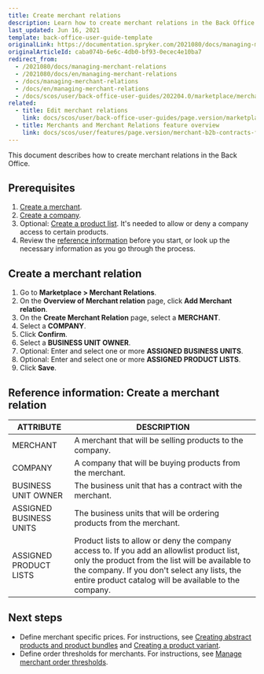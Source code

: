 ```yaml
---
title: Create merchant relations
description: Learn how to create merchant relations in the Back Office
last_updated: Jun 16, 2021
template: back-office-user-guide-template
originalLink: https://documentation.spryker.com/2021080/docs/managing-merchant-relations
originalArticleId: caba074b-6e6c-4db0-bf93-0ecec4e10ba7
redirect_from:
  - /2021080/docs/managing-merchant-relations
  - /2021080/docs/en/managing-merchant-relations
  - /docs/managing-merchant-relations
  - /docs/en/managing-merchant-relations
  - /docs/scos/user/back-office-user-guides/202204.0/marketplace/merchants-and-merchant-relations/managing-merchant-relations.html
related:
  - title: Edit merchant relations
    link: docs/scos/user/back-office-user-guides/page.version/marketplace/merchant-relations/edit-merchant-relations.html
  - title: Merchants and Merchant Relations feature overview
    link: docs/scos/user/features/page.version/merchant-b2b-contracts-feature-overview.html
---
```


This document describes how to create merchant relations in the Back Office.

## Prerequisites

1. [Create a merchant](/docs/scos/user/back-office-user-guides/{{page.version}}/marketplace/merchants/create-merchants.html).
2. [Create a company](/docs/pbc/all/customer-relationship-management/{{page.version}}/manage-in-the-back-office/manage-companies.html).
3. Optional: [Create a product list](/docs/pbc/all/product-information-management/{{page.version}}//manage-in-the-back-office/product-lists/create-product-lists.html). It's needed to allow or deny a company access to certain products.
4. Review the [reference information](#reference-information-create-a-merchant-relation) before you start, or look up the necessary information as you go through the process.

## Create a merchant relation

1. Go to **Marketplace&nbsp;<span aria-label="and then">></span> Merchant Relations**.
2. On the **Overview of Merchant relation** page, click **Add Merchant relation**.
3. On the **Create Merchant Relation** page, select a **MERCHANT**.
4. Select a **COMPANY**.
5. Click **Confirm**.
6. Select a **BUSINESS UNIT OWNER**.
7. Optional: Enter and select one or more **ASSIGNED BUSINESS UNITS**.
8. Optional: Enter and select one or more **ASSIGNED PRODUCT LISTS**.
9. Click **Save**.

## Reference information: Create a merchant relation

| ATTRIBUTE |DESCRIPTION  |
| --- | --- |
| MERCHANT | A merchant that will be selling products to the company. |
| COMPANY | A company that will be buying products from the merchant. |
| BUSINESS UNIT OWNER | The business unit that has a contract with the merchant. |
| ASSIGNED BUSINESS UNITS | The business units that will be ordering products from the merchant. |
| ASSIGNED PRODUCT LISTS | Product lists to allow or deny the company access to. If you add an allowlist product list, only the product from the list will be available to the company. If you don't select any lists, the entire product catalog will be available to the company.  |


## Next steps

* Define merchant specific prices. For instructions, see [Creating abstract products and product bundles](/docs/pbc/all/product-information-management/{{page.version}}/manage-in-the-back-office/products/manage-abstract-products-and-product-bundles/create-abstract-products-and-product-bundles.html) and [Creating a product variant](/docs/scos/user/back-office-user-guides/{{page.version}}/catalog/products/manage-concrete-products/creating-product-variants.html).
* Define order thresholds for merchants. For instructions, see [Manage merchant order thresholds](/docs/scos/user/back-office-user-guides/{{page.version}}/administration/define-merchant-order-thresholds.html).
